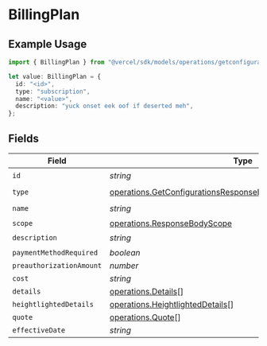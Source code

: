 # BillingPlan

## Example Usage

```typescript
import { BillingPlan } from "@vercel/sdk/models/operations/getconfigurations.js";

let value: BillingPlan = {
  id: "<id>",
  type: "subscription",
  name: "<value>",
  description: "yuck onset eek oof if deserted meh",
};
```

## Fields

| Field                                                                                                                                                | Type                                                                                                                                                 | Required                                                                                                                                             | Description                                                                                                                                          |
| ---------------------------------------------------------------------------------------------------------------------------------------------------- | ---------------------------------------------------------------------------------------------------------------------------------------------------- | ---------------------------------------------------------------------------------------------------------------------------------------------------- | ---------------------------------------------------------------------------------------------------------------------------------------------------- |
| `id`                                                                                                                                                 | *string*                                                                                                                                             | :heavy_check_mark:                                                                                                                                   | N/A                                                                                                                                                  |
| `type`                                                                                                                                               | [operations.GetConfigurationsResponseBodyIntegrationsResponseType](../../models/operations/getconfigurationsresponsebodyintegrationsresponsetype.md) | :heavy_check_mark:                                                                                                                                   | N/A                                                                                                                                                  |
| `name`                                                                                                                                               | *string*                                                                                                                                             | :heavy_check_mark:                                                                                                                                   | N/A                                                                                                                                                  |
| `scope`                                                                                                                                              | [operations.ResponseBodyScope](../../models/operations/responsebodyscope.md)                                                                         | :heavy_minus_sign:                                                                                                                                   | N/A                                                                                                                                                  |
| `description`                                                                                                                                        | *string*                                                                                                                                             | :heavy_check_mark:                                                                                                                                   | N/A                                                                                                                                                  |
| `paymentMethodRequired`                                                                                                                              | *boolean*                                                                                                                                            | :heavy_minus_sign:                                                                                                                                   | N/A                                                                                                                                                  |
| `preauthorizationAmount`                                                                                                                             | *number*                                                                                                                                             | :heavy_minus_sign:                                                                                                                                   | N/A                                                                                                                                                  |
| `cost`                                                                                                                                               | *string*                                                                                                                                             | :heavy_minus_sign:                                                                                                                                   | N/A                                                                                                                                                  |
| `details`                                                                                                                                            | [operations.Details](../../models/operations/details.md)[]                                                                                           | :heavy_minus_sign:                                                                                                                                   | N/A                                                                                                                                                  |
| `heightlightedDetails`                                                                                                                               | [operations.HeightlightedDetails](../../models/operations/heightlighteddetails.md)[]                                                                 | :heavy_minus_sign:                                                                                                                                   | N/A                                                                                                                                                  |
| `quote`                                                                                                                                              | [operations.Quote](../../models/operations/quote.md)[]                                                                                               | :heavy_minus_sign:                                                                                                                                   | N/A                                                                                                                                                  |
| `effectiveDate`                                                                                                                                      | *string*                                                                                                                                             | :heavy_minus_sign:                                                                                                                                   | N/A                                                                                                                                                  |